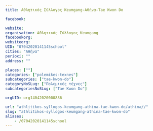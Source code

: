 ```yaml
---
title: Αθλητικός Σύλλογος Keumgang-Αθήνα-Tae Kwon Do

facebook:

website:
organisation: Αθλητικός Σύλλογος Keumgang
facebookorg:
websiteorg:
UID: "07042020141145school"
cities: "Αθήνα"
perioxi: ""
address: ""

places: [""]
categories: ["polemikes-texnes"]
subcategories: ["tae-kwon-do"]
categoryNoSLug: ["Πολεμικές τέχνες"]
subcategoriesNoSLug: ["Tae Kwon Do"]

orgUID: org14042020000836

url: "athlitikos-syllogos-keumgang-athina-tae-kwon-do/athina//"
slug: "athlitikos-syllogos-keumgang-athina-tae-kwon-do"
aliases:
    - /07042020141145school
---
```





